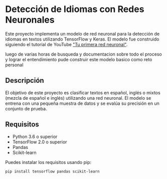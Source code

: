 # Detección de Idiomas con Redes Neuronales

Este proyecto implementa un modelo de red neuronal para la detección de idiomas en textos utilizando TensorFlow y Keras. El modelo fue construido siguiendo el tutorial de YouTube ["Tu primera red neuronal"](https://www.youtube.com/watch?v=iX_on3VxZzk).

luego de varias horas de busqueda y documentacion sobre todo el proceso y lograr el entendimiento pude construir este modelo basico como reto personal

## Descripción

El objetivo de este proyecto es clasificar textos en español, inglés o mixtos (mezcla de español e inglés) utilizando una red neuronal. El modelo se entrena con una pequeña muestra de datos y se evalúa su precisión en un conjunto de prueba.

## Requisitos

- Python 3.6 o superior
- TensorFlow 2.0 o superior
- Pandas
- Scikit-learn

Puedes instalar los requisitos usando pip:

```bash
pip install tensorflow pandas scikit-learn